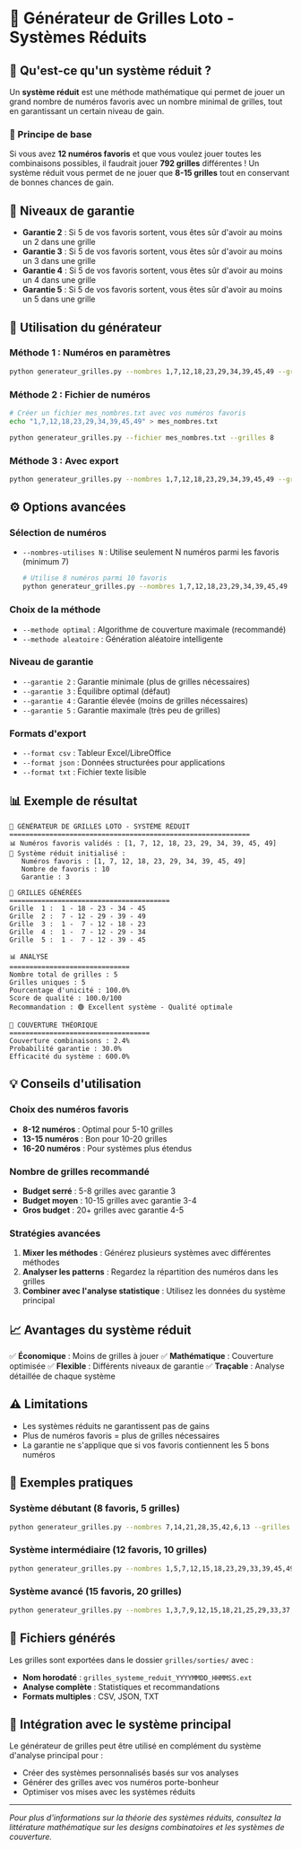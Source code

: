 # 🎯 Générateur de Grilles Loto - Systèmes Réduits

## 📖 Qu'est-ce qu'un système réduit ?

Un **système réduit** est une méthode mathématique qui permet de jouer un grand nombre de numéros favoris avec un nombre minimal de grilles, tout en garantissant un certain niveau de gain.

### 🎲 Principe de base

Si vous avez **12 numéros favoris** et que vous voulez jouer toutes les combinaisons possibles, il faudrait jouer **792 grilles** différentes ! Un système réduit vous permet de ne jouer que **8-15 grilles** tout en conservant de bonnes chances de gain.

## 🔢 Niveaux de garantie

- **Garantie 2** : Si 5 de vos favoris sortent, vous êtes sûr d'avoir au moins un 2 dans une grille
- **Garantie 3** : Si 5 de vos favoris sortent, vous êtes sûr d'avoir au moins un 3 dans une grille
- **Garantie 4** : Si 5 de vos favoris sortent, vous êtes sûr d'avoir au moins un 4 dans une grille
- **Garantie 5** : Si 5 de vos favoris sortent, vous êtes sûr d'avoir au moins un 5 dans une grille

## 🚀 Utilisation du générateur

### Méthode 1 : Numéros en paramètres
```bash
python generateur_grilles.py --nombres 1,7,12,18,23,29,34,39,45,49 --grilles 5
```

### Méthode 2 : Fichier de numéros
```bash
# Créer un fichier mes_nombres.txt avec vos numéros favoris
echo "1,7,12,18,23,29,34,39,45,49" > mes_nombres.txt

python generateur_grilles.py --fichier mes_nombres.txt --grilles 8
```

### Méthode 3 : Avec export
```bash
python generateur_grilles.py --nombres 1,7,12,18,23,29,34,39,45,49 --grilles 10 --export --format csv
```

## ⚙️ Options avancées

### Sélection de numéros
- `--nombres-utilises N` : Utilise seulement N numéros parmi les favoris (minimum 7)
  ```bash
  # Utilise 8 numéros parmi 10 favoris
  python generateur_grilles.py --nombres 1,7,12,18,23,29,34,39,45,49 --grilles 5 --nombres-utilises 8
  ```

### Choix de la méthode
- `--methode optimal` : Algorithme de couverture maximale (recommandé)
- `--methode aleatoire` : Génération aléatoire intelligente

### Niveau de garantie
- `--garantie 2` : Garantie minimale (plus de grilles nécessaires)
- `--garantie 3` : Équilibre optimal (défaut)
- `--garantie 4` : Garantie élevée (moins de grilles nécessaires)
- `--garantie 5` : Garantie maximale (très peu de grilles)

### Formats d'export
- `--format csv` : Tableur Excel/LibreOffice
- `--format json` : Données structurées pour applications
- `--format txt` : Fichier texte lisible

## 📊 Exemple de résultat

```
🎯 GÉNÉRATEUR DE GRILLES LOTO - SYSTÈME RÉDUIT
============================================================
📊 Numéros favoris validés : [1, 7, 12, 18, 23, 29, 34, 39, 45, 49]
🎯 Système réduit initialisé :
   Numéros favoris : [1, 7, 12, 18, 23, 29, 34, 39, 45, 49]
   Nombre de favoris : 10
   Garantie : 3

🎲 GRILLES GÉNÉRÉES
========================================
Grille  1 :  1 - 18 - 23 - 34 - 45
Grille  2 :  7 - 12 - 29 - 39 - 49
Grille  3 :  1 -  7 - 12 - 18 - 23
Grille  4 :  1 -  7 - 12 - 29 - 34
Grille  5 :  1 -  7 - 12 - 39 - 45

📊 ANALYSE
==============================
Nombre total de grilles : 5
Grilles uniques : 5
Pourcentage d'unicité : 100.0%
Score de qualité : 100.0/100
Recommandation : 🟢 Excellent système - Qualité optimale

🎯 COUVERTURE THÉORIQUE
===================================
Couverture combinaisons : 2.4%
Probabilité garantie : 30.0%
Efficacité du système : 600.0%
```

## 💡 Conseils d'utilisation

### Choix des numéros favoris
- **8-12 numéros** : Optimal pour 5-10 grilles
- **13-15 numéros** : Bon pour 10-20 grilles  
- **16-20 numéros** : Pour systèmes plus étendus

### Nombre de grilles recommandé
- **Budget serré** : 5-8 grilles avec garantie 3
- **Budget moyen** : 10-15 grilles avec garantie 3-4
- **Gros budget** : 20+ grilles avec garantie 4-5

### Stratégies avancées
1. **Mixer les méthodes** : Générez plusieurs systèmes avec différentes méthodes
2. **Analyser les patterns** : Regardez la répartition des numéros dans les grilles
3. **Combiner avec l'analyse statistique** : Utilisez les données du système principal

## 📈 Avantages du système réduit

✅ **Économique** : Moins de grilles à jouer
✅ **Mathématique** : Couverture optimisée
✅ **Flexible** : Différents niveaux de garantie
✅ **Traçable** : Analyse détaillée de chaque système

## ⚠️ Limitations

- Les systèmes réduits ne garantissent pas de gains
- Plus de numéros favoris = plus de grilles nécessaires
- La garantie ne s'applique que si vos favoris contiennent les 5 bons numéros

## 🎯 Exemples pratiques

### Système débutant (8 favoris, 5 grilles)
```bash
python generateur_grilles.py --nombres 7,14,21,28,35,42,6,13 --grilles 5 --garantie 3
```

### Système intermédiaire (12 favoris, 10 grilles)
```bash
python generateur_grilles.py --nombres 1,5,7,12,15,18,23,29,33,39,45,49 --grilles 10 --garantie 3
```

### Système avancé (15 favoris, 20 grilles)
```bash
python generateur_grilles.py --nombres 1,3,7,9,12,15,18,21,25,29,33,37,41,45,49 --grilles 20 --garantie 4
```

## 📂 Fichiers générés

Les grilles sont exportées dans le dossier `grilles/sorties/` avec :
- **Nom horodaté** : `grilles_systeme_reduit_YYYYMMDD_HHMMSS.ext`
- **Analyse complète** : Statistiques et recommandations
- **Formats multiples** : CSV, JSON, TXT

## 🔗 Intégration avec le système principal

Le générateur de grilles peut être utilisé en complément du système d'analyse principal pour :
- Créer des systèmes personnalisés basés sur vos analyses
- Générer des grilles avec vos numéros porte-bonheur
- Optimiser vos mises avec les systèmes réduits

---

*Pour plus d'informations sur la théorie des systèmes réduits, consultez la littérature mathématique sur les designs combinatoires et les systèmes de couverture.*
